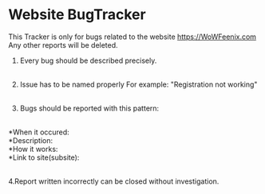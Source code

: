 # Website BugTracker

This Tracker is only for bugs related to the website https://WoWFeenix.com
Any other reports will be deleted.

1. Every bug should be described precisely.<br><br>

2. Issue has to be named properly For example: "Registration not working"<br><br>

3. Bugs should be reported with this pattern:<br><br>

  *When it occured: <br>
  *Description:<br>
  *How it works:<br>
  *Link to site(subsite):<br><br>
  
4.Report written incorrectly can be closed without investigation.
